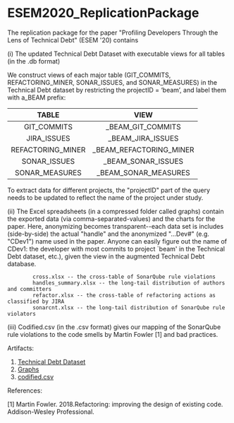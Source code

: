 # ESEM2020_ReplicationPackage

The replication package for the paper "Profiling Developers Through the Lens of Technical Debt" (ESEM '20) contains

(i) The updated Technical Debt Dataset with executable views for all tables (in the .db format)

We construct views of each major table (GIT_COMMITS, REFACTORING_MINER, SONAR_ISSUES, and SONAR_MEASURES) in the Technical Debt dataset by restricting the projectID = ‘beam’, and label them with a_BEAM prefix:


|       TABLE       |           VIEW          |
|:-----------------:|:-----------------------:|
|    GIT_COMMITS    |    _BEAM_GIT_COMMITS    |
|    JIRA_ISSUES    |    _BEAM_JIRA_ISSUES    |
| REFACTORING_MINER | _BEAM_REFACTORING_MINER |
|    SONAR_ISSUES   |    _BEAM_SONAR_ISSUES   |
|   SONAR_MEASURES  |   _BEAM_SONAR_MEASURES  |


To extract data for different projects, the "projectID" part of the query needs to be updated to reflect the name of the project under study.


(ii) The Excel spreadsheets (in a compressed folder called graphs) contain the exported data (via comma-separated-values) and the charts for the paper.  Here, anonymizing becomes transparent--each data set is includes (side-by-side) the actual "handle" and the anonymized "...Dev#" (e.g. "CDev1") name used in the paper.  Anyone can easily figure out the name of CDev1: the developer with most commits to project `beam' in the Technical Debt dataset, etc.), given the view in the augmented Technical Debt database.

            cross.xlsx -- the cross-table of SonarQube rule violations
            handles_summary.xlsx -- the long-tail distribution of authors and committers
            refactor.xlsx -- the cross-table of refactoring actions as classified by JIRA
            sonarcnt.xlsx -- the long-tail distribution of SonarQube rule violators



(iii) Codified.csv (in the .csv format) gives our mapping of the SonarQube rule violations to the code smells by Martin Fowler [1] and bad practices.



Artifacts:
1. [Technical Debt Dataset](https://github.com/tdresearchgroup/ESEM2020_ReplicationPackage/releases/tag/1.0)
2. [Graphs](https://github.com/tdresearchgroup/ESEM2020_ReplicationPackage/blob/master/Graphs.rar)
3. [codified.csv](https://github.com/tdresearchgroup/ESEM2020_ReplicationPackage/blob/master/codified.csv)



References:

[1] Martin Fowler. 2018.Refactoring: improving the design of existing code. Addison-Wesley Professional.
